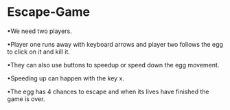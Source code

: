 # Escape-Game

•We need two players. 

•Player one runs away with keyboard arrows and player two follows the egg to click on it and kill it. 

•They can also use buttons to speedup or speed down the egg movement. 

•Speeding up can happen with the key x. 

 •The egg has 4 chances to escape and when its lives have finished the game is over.
